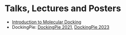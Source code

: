 # Talks, Lectures and Posters

* [Introduction to Molecular Docking](https://github.com/SerenaRosi/SerenaRosi_lectures/blob/main/Docking_introduction.pdf)
* DockingPie: [DockingPie 2021](https://github.com/SerenaRosi/SerenaRosi_lectures/blob/main/Poster_dockingpie_2021.pdf), [DockingPie 2023]()
